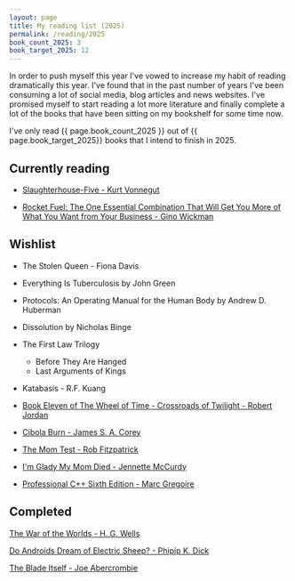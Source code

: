 ```yaml
---
layout: page
title: My reading list (2025)
permalink: /reading/2025
book_count_2025: 3
book_target_2025: 12
---
```


In order to push myself this year I've vowed to increase my habit of reading dramatically this year.  I've found that in the past number of years I've been consuming a lot of social media, blog articles and news websites.  I've promised myself to start reading a lot more literature and finally complete a lot of the books that have been sitting on my bookshelf for some time now.

I've only read {{ page.book_count_2025 }} out of {{ page.book_target_2025}} books that I intend to finish in 2025.

## Currently reading

- [Slaughterhouse-Five - Kurt Vonnegut](https://www.goodreads.com/book/show/4981.Slaughterhouse_Five)

- [Rocket Fuel: The One Essential Combination That Will Get You More of What You Want from Your Business - Gino Wickman](https://www.amazon.com/Rocket-Fuel-Essential-Combination-Business/dp/1942952317)


## Wishlist

- The Stolen Queen - Fiona Davis

- Everything Is Tuberculosis by John Green

- Protocols: An Operating Manual for the Human Body by Andrew D. Huberman

- Dissolution by Nicholas Binge

- The First Law Trilogy
  - Before They Are Hanged
  - Last Arguments of Kings

- Katabasis - R.F. Kuang

- [Book Eleven of The Wheel of Time - Crossroads of Twilight  - Robert Jordan]()

- [Cibola Burn - James S. A. Corey]()

- [The Mom Test - Rob Fitzpatrick]()

- [I'm Glady My Mom Died - Jennette McCurdy]()

- [Professional C++ Sixth Edition - Marc Gregoire]()

## Completed

[The War of the Worlds - H. G. Wells](https://en.wikipedia.org/wiki/The_War_of_the_Worlds)

[Do Androids Dream of Electric Sheep? - Phipip K. Dick](https://en.wikipedia.org/wiki/Do_Androids_Dream_of_Electric_Sheep)

[The Blade Itself - Joe Abercrombie](https://www.goodreads.com/book/show/944073.The_Blade_Itself)
